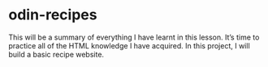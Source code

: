 # odin-recipes

This will be a summary of everything I have learnt in this lesson. It’s time to practice all of the HTML knowledge I have acquired. In this project, I will build a basic recipe website.
